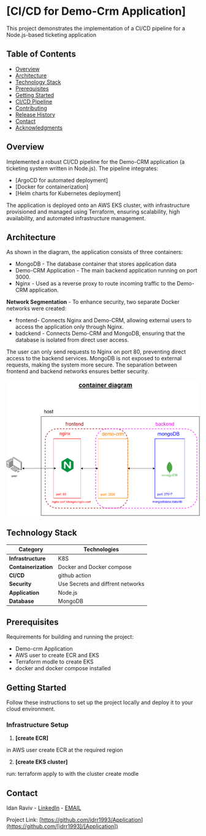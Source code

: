 # [CI/CD for Demo-Crm Application]

This project demonstrates the implementation of a CI/CD pipeline for a Node.js-based ticketing application

## Table of Contents

- [Overview](#overview)
- [Architecture](#architecture)
- [Technology Stack](#technology-stack)
- [Prerequisites](#prerequisites)
- [Getting Started](#getting-started)
- [CI/CD Pipeline](#cicd-pipeline)
- [Contributing](#contributing)
- [Release History](#release-history)
- [Contact](#contact)
- [Acknowledgments](#acknowledgments)

## Overview

Implemented a robust CI/CD pipeline for the Demo-CRM application (a ticketing system written in Node.js). The pipeline integrates:
- [ArgoCD for automated deployment]
- [Docker for containerization]
- [Helm charts for Kubernetes deployment]

The application is deployed onto an AWS EKS cluster, with infrastructure provisioned and managed using Terraform, ensuring scalability, high availability, and automated infrastructure management.


## Architecture


As shown in the diagram, the application consists of three containers:
- MongoDB - The database container that stores application data 
- Demo-CRM Application - The main backend application running on port 3000.
- Nginx - Used as a reverse proxy to route incoming traffic to the Demo-CRM application.
  
**Network Segmentation** -
To enhance security, two separate Docker networks were created:
- frontend- Connects Nginx and Demo-CRM, allowing external users to access the application only through Nginx.
- badckend - Connects Demo-CRM and MongoDB, ensuring that the database is isolated from direct user access.

The user can only send requests to Nginx on port 80, preventing direct access to the backend services.
MongoDB is not exposed to external requests, making the system more secure.
The separation between frontend and backend networks ensures better security.



![Architecture Diagram](container_diagram.png)

## Technology Stack

| Category             | Technologies   |
| -------------------- | -------------- |
| **Infrastructure**   | K8S |
| **Containerization** | Docker and Docker compose |
| **CI/CD**            | github action |
| **Security**         | Use Secrets and diffrent networks |
| **Application**      | Node.js |
| **Database**         | MongoDB |



## Prerequisites

Requirements for building and running the project:

- Demo-crm Application
- AWS user to create ECR and EKS 
- Terraform modle to create EKS
- docker and docker compose installed

## Getting Started

Follow these instructions to set up the project locally and deploy it to your cloud environment.

### Infrastructure Setup

1. **[create ECR]**

in AWS user create ECR at the required region

2. **[create EKS cluster]**

run: terraform apply to with the cluster create modle 

## Contact

Idan Raviv - [LinkedIn](https://www.linkedin.com/in/idan-raviv-bb8183207/) - [EMAIL](idanraviv1993@gmail.com)

Project Link: [https://github.com/idrr1993/Application](https://github.com/[idrr1993]/[Application])

